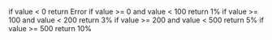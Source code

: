 if value < 0 return Error
if value >= 0 and value < 100 return 1%
if value >= 100 and value < 200 return 3%
if value >= 200 and value < 500 return 5%
if value >= 500 return 10%
